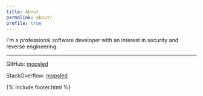 ```yaml
---
title: About
permalink: about/
profile: true
---
```


I'm a professional software developer with an interest in security and reverse engineering.

---

GitHub: [mopsled](https://github.com/mopsled)

StackOverflow: [mopsled](https://stackoverflow.com/users/770938/mopsled)

{% include footer.html %}